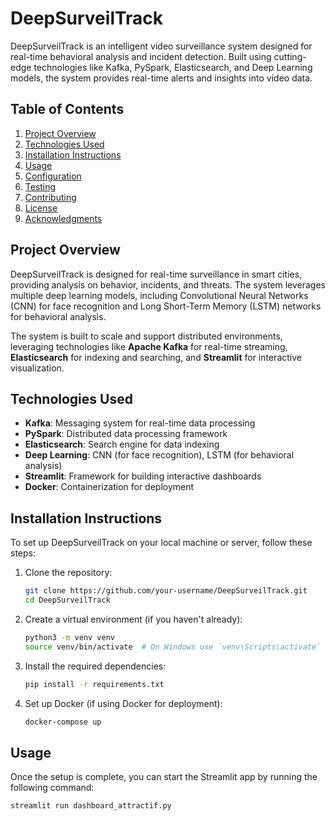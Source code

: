 # DeepSurveilTrack

DeepSurveilTrack is an intelligent video surveillance system designed for real-time behavioral analysis and incident detection. Built using cutting-edge technologies like Kafka, PySpark, Elasticsearch, and Deep Learning models, the system provides real-time alerts and insights into video data.

## Table of Contents

1. [Project Overview](#project-overview)
2. [Technologies Used](#technologies-used)
3. [Installation Instructions](#installation-instructions)
4. [Usage](#usage)
5. [Configuration](#configuration)
6. [Testing](#testing)
7. [Contributing](#contributing)
8. [License](#license)
9. [Acknowledgments](#acknowledgments)

## Project Overview

DeepSurveilTrack is designed for real-time surveillance in smart cities, providing analysis on behavior, incidents, and threats. The system leverages multiple deep learning models, including Convolutional Neural Networks (CNN) for face recognition and Long Short-Term Memory (LSTM) networks for behavioral analysis.

The system is built to scale and support distributed environments, leveraging technologies like **Apache Kafka** for real-time streaming, **Elasticsearch** for indexing and searching, and **Streamlit** for interactive visualization.

## Technologies Used

- **Kafka**: Messaging system for real-time data processing
- **PySpark**: Distributed data processing framework
- **Elasticsearch**: Search engine for data indexing
- **Deep Learning**: CNN (for face recognition), LSTM (for behavioral analysis)
- **Streamlit**: Framework for building interactive dashboards
- **Docker**: Containerization for deployment

## Installation Instructions

To set up DeepSurveilTrack on your local machine or server, follow these steps:

1. Clone the repository:
    ```bash
    git clone https://github.com/your-username/DeepSurveilTrack.git
    cd DeepSurveilTrack
    ```

2. Create a virtual environment (if you haven't already):
    ```bash
    python3 -m venv venv
    source venv/bin/activate  # On Windows use `venv\Scripts\activate`
    ```

3. Install the required dependencies:
    ```bash
    pip install -r requirements.txt
    ```

4. Set up Docker (if using Docker for deployment):
    ```bash
    docker-compose up
    ```

## Usage

Once the setup is complete, you can start the Streamlit app by running the following command:
```bash
streamlit run dashboard_attractif.py
